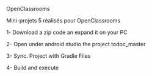 OpenClassrooms

Mini-projets 5 réalisés pour OpenClassrooms

1- Download a zip code an expand it on your PC

2- Open under android studio the project todoc_master

3- Sync. Project with Gradle Files

4- Build and execute 
